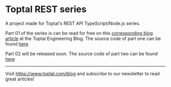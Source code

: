 # Toptal REST series

A project made for Toptal's REST API TypeScript/Node.js series.

Part 01 of the series is can be read for free on this [corresponding blog article](https://www.toptal.com/express-js/nodejs-typescript-rest-api-pt-1) at the Toptal Engineering Blog. The source code of part one can be found [here](https://github.com/makinhs/toptal-rest-series/tree/toptal-article-01)

Part 02 will be released soon. The source code of part two can be found [here](https://github.com/makinhs/toptal-rest-series/tree/toptal-article-02)

* * *

Visit https://www.toptal.com/blog and subscribe to our newsletter to read great articles!
